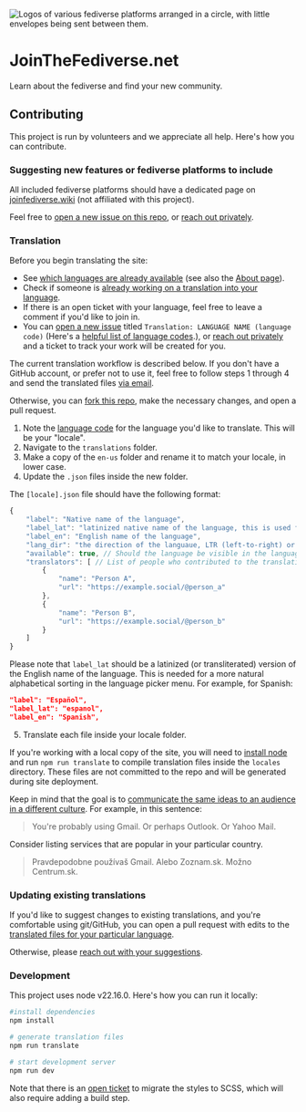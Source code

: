 ![Logos of various fediverse platforms arranged in a circle, with little envelopes being sent between them.](public/images/images/fedi-920x240.png)
# JoinTheFediverse.net

Learn about the fediverse and find your new community.

## Contributing

This project is run by volunteers and we appreciate all help. Here's how you can contribute.

### Suggesting new features or fediverse platforms to include

All included fediverse platforms should have a dedicated page on [joinfediverse.wiki](https://joinfediverse.wiki/) (not affiliated with this project).

Feel free to [open a new issue on this repo](https://github.com/jointhefediverse-net/jointhefediverse.net/issues/new/choose), or [reach out privately](https://stefanbohacek.com/contact/).


### Translation

Before you begin translating the site:

- See [which languages are already available](https://github.com/jointhefediverse-net/jointhefediverse.net/tree/main/translations) (see also the [About page](https://jointhefediverse.net/about)).
- Check if someone is [already working on a translation into your language](https://github.com/jointhefediverse-net/jointhefediverse.net/issues?q=is%3Aopen+is%3Aissue+sort%3Aupdated-desc+label%3Atranslation).
- If there is an open ticket with your language, feel free to leave a comment if you'd like to join in.
- You can [open a new issue](https://github.com/jointhefediverse-net/jointhefediverse.net/issues/new?assignees=&labels=translation&projects=&template=translation.md&title=Translation%3A+LANGUAGE+NAME+%28language-code%29) titled `Translation: LANGUAGE NAME (language code)` (Here's a [helpful list of language codes](https://www.andiamo.co.uk/resources/iso-language-codes/ ).), or [reach out privately](https://stefanbohacek.com/contact/) and a ticket to track your work will be created for you.

The current translation workflow is described below. If you don't have a GitHub account, or prefer not to use it, feel free to follow steps 1 through 4 and send the translated files [via email](https://stefanbohacek.com/contact/).

Otherwise, you can [fork this repo](https://docs.github.com/en/get-started/quickstart/fork-a-repo), make the necessary changes, and open a pull request.

1. Note the [language code](https://www.ibm.com/docs/en/datacap/9.1.8?topic=support-supported-language-codes) for the language you'd like to translate. This will be your "locale".
2. Navigate to the `translations` folder.
3. Make a copy of the `en-us` folder and rename it to match your locale, in lower case.
4. Update the `.json` files inside the new folder.

The `[locale].json` file should have the following format:

```js
{
    "label": "Native name of the language",
    "label_lat": "latinized native name of the language, this is used for sorting",
    "label_en": "English name of the language",
    "lang_dir": "the direction of the languaue, LTR (left-to-right) or RTL (right-to-left)",
    "available": true, // Should the language be visible in the language picker? true or false
    "translators": [ // List of people who contributed to the translation
        {
            "name": "Person A",
            "url": "https://example.social/@person_a"
        },
        {
            "name": "Person B",
            "url": "https://example.social/@person_b"
        }
    ]
}
```

Please note that `label_lat` should be a latinized (or transliterated) version of the English name of the language. This is needed for a more natural alphabetical sorting in the language picker menu. For example, for Spanish:

```json
"label": "Español",
"label_lat": "espanol",
"label_en": "Spanish",
```

5. Translate each file inside your locale folder.

If you're working with a local copy of the site, you will need to [install node](https://nodejs.org/en/download) and run `npm run translate` to compile  translation files inside the `locales` directory. These files are not committed to the repo and will be generated during site deployment. 

Keep in mind that the goal is to [communicate the same ideas to an audience in a different culture](https://localizejs.com/articles/what-is-the-difference-between-translation-and-localization/). For example, in this sentence:

> You're probably using Gmail. Or perhaps Outlook. Or Yahoo Mail.

Consider listing services that are popular in your particular country.

> Pravdepodobne používaš Gmail. Alebo Zoznam.sk. Možno Centrum.sk.

### Updating existing translations

If you'd like to suggest changes to existing translations, and you're comfortable using git/GitHub, you can open a pull request with edits to the [translated files for your particular language](https://github.com/jointhefediverse-net/jointhefediverse.net/tree/main/translations).

Otherwise, please [reach out with your suggestions](https://stefanbohacek.com/contact/).

### Development

This project uses node v22.16.0. Here's how you can run it locally:

```sh
#install dependencies
npm install

# generate translation files
npm run translate

# start development server
npm run dev
```

Note that there is an [open ticket](https://github.com/jointhefediverse-net/jointhefediverse.net/issues/13) to migrate the styles to SCSS, which will also require adding a build step.
